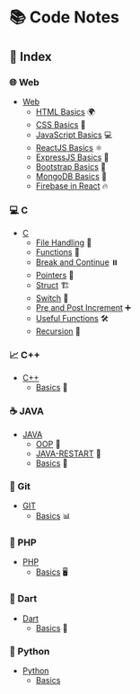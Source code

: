 # 📚 Code Notes

## 📖 Index

### 🌐 Web
- [Web](https://github.com/shau-14/Code-Notes/blob/master/WEB)
  - [HTML Basics](https://github.com/shad-ct/Code-Notes/blob/master/WEB/HTML/bascis.md) 🌍
  - [CSS Basics](https://github.com/shad-ct/Code-Notes/blob/master/WEB/CSS/basics.md) 🎨
  - [JavaScript Basics](https://github.com/shad-ct/Code-Notes/blob/master/WEB/JS/javascript/basics.md) 💻
  - [ReactJS Basics](https://github.com/shad-ct/Code-Notes/blob/master/WEB/JS/ReactJS/Basics.md) ⚛️
  - [ExpressJS Basics](https://github.com/shad-ct/Code-Notes/blob/master/WEB/JS/EXPRESSJS/basics.md) 🚀
  - [Bootstrap Basics](https://github.com/shad-ct/Code-Notes/blob/master/WEB/BootStrap/basics.md) 🥤
  - [MongoDB Basics](https://github.com/shad-ct/Code-Notes/blob/master/WEB/MongoDB/basics.md) 🍃
  - [Firebase in React](https://github.com/shad-ct/Code-Notes/blob/master/WEB/Firebase/in%20react.md) 🔥


### 💻 C
- [C](https://github.com/shad-ct/Code-Notes/tree/main/C)
  - [File Handling](https://github.com/shad-ct/Code-Notes/blob/master/C/file-handling.md) 📂
  - [Functions](https://github.com/shad-ct/Code-Notes/blob/master/C/functions.md) 🔧
  - [Break and Continue](https://github.com/shad-ct/Code-Notes/blob/master/C/break%20and%20continue.md) ⏸️
  - [Pointers](https://github.com/shad-ct/Code-Notes/blob/master/C/pointers.md) 📍
  - [Struct](https://github.com/shad-ct/Code-Notes/blob/master/C/struct.md) 🏗️
  - [Switch](https://github.com/shad-ct/Code-Notes/blob/master/C/switch.md) 🔄
  - [Pre and Post Increment](https://github.com/shad-ct/Code-Notes/blob/master/C/pre%20and%20post.md) ➕
  - [Useful Functions](https://github.com/shad-ct/Code-Notes/blob/master/C/useful.md) 🛠️
  - [Recursion](https://github.com/shad-ct/Code-Notes/blob/master/C/RECURSION.md) 🔁


### 📈 C++
- [C++](https://github.com/shad-ct/Code-Notes/tree/main/C%2B%2B)
  - [Basics](https://github.com/shad-ct/Code-Notes/blob/master/C%2B%2B/basics.md) 📘

### ☕ JAVA
- [JAVA](https://github.com/shad-ct/Code-Notes/tree/main/JAVA)
  - [OOP](https://github.com/shad-ct/Code-Notes/blob/master/JAVA/OOP.md) 🏫
  - [JAVA-RESTART](https://github.com/shad-ct/Code-Notes/blob/master/JAVA/JAVA-RESTART.md) 🔄
  - [Basics](https://github.com/shad-ct/Code-Notes/blob/master/JAVA/basics.md) 📖

### 🐙 Git
- [GIT](https://github.com/shad-ct/Code-Notes/tree/main/GIT)
  - [Basics](https://github.com/shad-ct/Code-Notes/blob/master/GIT/basics.md) 📊

### 🐘 PHP
- [PHP](https://github.com/shad-ct/Code-Notes/tree/main/Php)
  - [Basics](https://github.com/shad-ct/Code-Notes/blob/master/Php/basics.md) 🖥️

### 🦄 Dart
- [Dart](https://github.com/shad-ct/Code-Notes/tree/main/Dart)
  - [Basics](https://github.com/shad-ct/Code-Notes/blob/master/Dart/Basics.md) 🦄

### 🐍 Python
- [Python](https://github.com/shad-ct/Code-Notes/tree/main/Python)
  - [Basics](https://github.com/shad-ct/Code-Notes/blob/master/Python/Pybasics.md)
